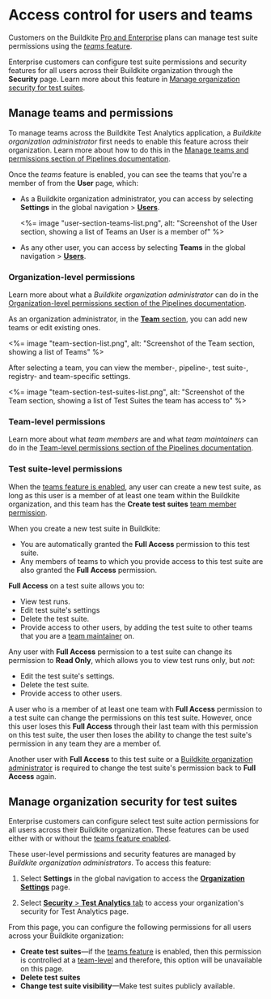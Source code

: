 # Access control for users and teams

Customers on the Buildkite [Pro and Enterprise](https://buildkite.com/pricing) plans can manage test suite permissions using the [_teams_ feature](#manage-teams-and-permissions).

Enterprise customers can configure test suite permissions and security features for all users across their Buildkite organization through the **Security** page. Learn more about this feature in [Manage organization security for test suites](#manage-organization-security-for-test-suites).

## Manage teams and permissions

To manage teams across the Buildkite Test Analytics application, a _Buildkite organization administrator_ first needs to enable this feature across their organization. Learn more about how to do this in the [Manage teams and permissions section of Pipelines documentation](/docs/team-management/permissions#manage-teams-and-permissions).

Once the _teams_ feature is enabled, you can see the teams that you're a member of from the **User** page, which:

- As a Buildkite organization administrator, you can access by selecting **Settings** in the global navigation > [**Users**](https://buildkite.com/organizations/~/users/).

    <%= image "user-section-teams-list.png", alt: "Screenshot of the User section, showing a list of Teams an User is a member of" %>

- As any other user, you can access by selecting **Teams** in the global navigation > [**Users**](https://buildkite.com/organizations/~/users/).

### Organization-level permissions

Learn more about what a _Buildkite organization administrator_ can do in the [Organization-level permissions section of the Pipelines documentation](/docs/team-management/permissions#manage-teams-and-permissions-organization-level-permissions).

As an organization administrator, in the [**Team** section](https://buildkite.com/organizations/~/teams), you can add new teams or edit existing ones.

<%= image "team-section-list.png", alt: "Screenshot of the Team section, showing a list of Teams" %>

After selecting a team, you can view the member-, pipeline-, test suite-, registry- and team-specific settings.

<%= image "team-section-test-suites-list.png", alt: "Screenshot of the Team section, showing a list of Test Suites the team has access to" %>

### Team-level permissions

Learn more about what _team members_ are and what _team maintainers_ can do in the [Team-level permissions section of the Pipelines documentation](/docs/team-management/permissions#manage-teams-and-permissions-team-level-permissions).

### Test suite-level permissions

When the [teams feature is enabled](#manage-teams-and-permissions), any user can create a new test suite, as long as this user is a member of at least one team within the Buildkite organization, and this team has the **Create test suites** [team member permission](/docs/team-management/permissions#manage-teams-and-permissions-team-level-permissions).

When you create a new test suite in Buildkite:

- You are automatically granted the **Full Access** permission to this test suite.
- Any members of teams to which you provide access to this test suite are also granted the **Full Access** permission.

**Full Access** on a test suite allows you to:

- View test runs.
- Edit test suite's settings
- Delete the test suite.
- Provide access to other users, by adding the test suite to other teams that you are a [team maintainer](#manage-teams-and-permissions-team-level-permissions) on.

Any user with **Full Access** permission to a test suite can change its permission to **Read Only**, which allows you to view test runs only, but _not_:

- Edit the test suite's settings.
- Delete the test suite.
- Provide access to other users.

A user who is a member of at least one team with **Full Access** permission to a test suite can change the permissions on this test suite. However, once this user loses this **Full Access** through their last team with this permission on this test suite, the user then loses the ability to change the test suite's permission in any team they are a member of.

Another user with **Full Access** to this test suite or a [Buildkite organization administrator](#manage-teams-and-permissions-organization-level-permissions) is required to change the test suite's permission back to **Full Access** again.

## Manage organization security for test suites

Enterprise customers can configure select test suite action permissions for all users across their Buildkite organization. These features can be used either with or without the [teams feature enabled](#manage-teams-and-permissions).

These user-level permissions and security features are managed by _Buildkite organization administrators_. To access this feature:

1. Select **Settings** in the global navigation to access the [**Organization Settings**](https://buildkite.com/organizations/~/settings) page.

1. Select [**Security** > **Test Analytics** tab](https://buildkite.com/organizations/~/security/test-analytics) to access your organization's security for Test Analytics page.

From this page, you can configure the following permissions for all users across your Buildkite organization:

- **Create test suites**—if the [teams feature](#manage-teams-and-permissions) is enabled, then this permission is controlled at a [team-level](#manage-teams-and-permissions-team-level-permissions) and therefore, this option will be unavailable on this page.
- **Delete test suites**
- **Change test suite visibility**—Make test suites publicly available.
